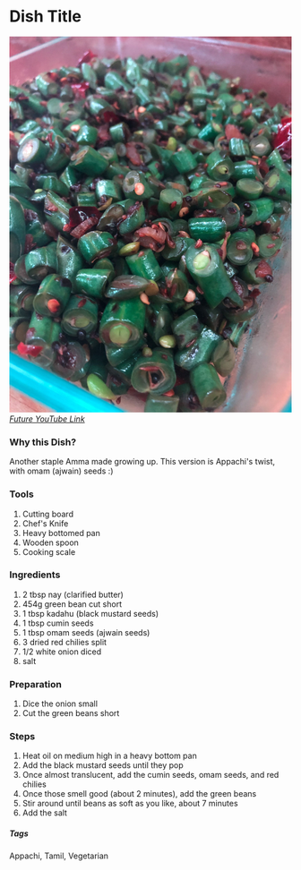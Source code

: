 # Dish Title
![Images](../images/green-bean-bonechi-varai.jpg)
[*Future YouTube Link*]()

### Why this Dish?
Another staple Amma made growing up. This version is Appachi's twist, with omam (ajwain) seeds :)

### Tools
1. Cutting board
1. Chef's Knife
1. Heavy bottomed pan
1. Wooden spoon
1. Cooking scale

### Ingredients
1. 2 tbsp nay (clarified butter)
1. 454g green bean cut short
1. 1 tbsp kadahu (black mustard seeds)
1. 1 tbsp cumin seeds
1. 1 tbsp omam seeds (ajwain seeds)
1. 3 dried red chilies split
1. 1/2 white onion diced
1. salt

### Preparation
1. Dice the onion small
1. Cut the green beans short

### Steps
1. Heat oil on medium high in a heavy bottom pan
1. Add the black mustard seeds until they pop
1. Once almost translucent, add the cumin seeds, omam seeds, and red chilies
1. Once those smell good (about 2 minutes), add the green beans
1. Stir around until beans as soft as you like, about 7 minutes
1. Add the salt

##### Tags
Appachi, Tamil, Vegetarian